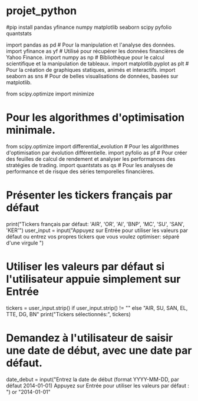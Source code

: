 # projet_python

#pip install pandas yfinance numpy matplotlib seaborn scipy pyfolio quantstats

import pandas as pd  # Pour la manipulation et l'analyse des données.
import yfinance as yf  # Utilisé pour récupérer les données financières de Yahoo Finance.
import numpy as np  # Bibliothèque pour le calcul scientifique et la manipulation de tableaux.
import matplotlib.pyplot as plt  # Pour la création de graphiques statiques, animés et interactifs.
import seaborn as sns  # Pour de belles visualisations de données, basées sur matplotlib.

from scipy.optimize import minimize  

# Pour les algorithmes d'optimisation minimale.
from scipy.optimize import differential_evolution  # Pour les algorithmes d'optimisation par évolution différentielle.
import pyfolio as pf  # Pour créer des feuilles de calcul de rendement et analyser les performances des stratégies de trading.
import quantstats as qs  # Pour les analyses de performance et de risque des séries temporelles financières.



# Présenter les tickers français par défaut
print("Tickers français par défaut: 'AIR', 'OR', 'AI', 'BNP', 'MC', 'SU', 'SAN', 'KER'")
user_input = input("Appuyez sur Entrée pour utiliser les valeurs par défaut ou entrez vos propres tickers que vous voulez optimiser: séparé d'une virgule ")

# Utiliser les valeurs par défaut si l'utilisateur appuie simplement sur Entrée
tickers = user_input.strip() if user_input.strip() != "" else "AIR, SU, SAN, EL, TTE, DG, BN"
print("Tickers sélectionnés:", tickers)

# Demandez à l'utilisateur de saisir une date de début, avec une date par défaut.
date_debut = input("Entrez la date de début (format YYYY-MM-DD, par défaut 2014-01-01) Appuyez sur Entrée pour utiliser les valeurs par défaut : ") or "2014-01-01"


